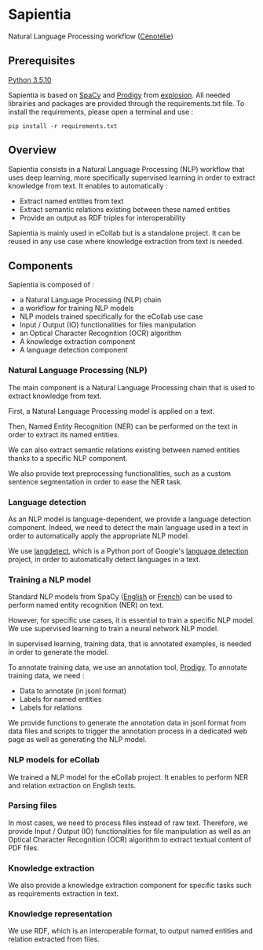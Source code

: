 # Sapientia

Natural Language Processing workflow ([Cénotélie](https://cenotelie.fr/main))

## Prerequisites

[Python 3.5.10](https://www.python.org/downloads/release/python-3510/)

Sapientia is based on [SpaCy](https://spacy.io/) and [Prodigy](https://prodi.gy/) from [explosion](https://explosion.ai/). All needed librairies and packages are provided through the requirements.txt file. To install the requirements, please open a terminal and use :
 	
    pip install -r requirements.txt 
 	 

## Overview

Sapientia consists in a Natural Language Processing (NLP) workflow that uses deep learning, more specifically supervised learning in order to extract knowledge from text. It  enables to automatically :
- Extract named entities from text 
- Extract semantic relations existing between these named entities
- Provide an output as RDF triples for interoperability

Sapientia is mainly used in eCollab but is a standalone project. It can be reused in any use case where knowledge extraction from text is needed.

## Components

Sapientia is composed of : 

- a Natural Language Processing (NLP) chain
- a workflow for training NLP models
- NLP models trained specifically for the eCollab use case
- Input / Output (IO) functionalities for files manipulation
- an Optical Character Recognition (OCR) algorithm
- A knowledge extraction component 
- A language detection component

### Natural Language Processing (NLP)

The main component is a Natural Language Processing chain that is used to extract knowledge from text. 

First, a Natural Language Processing model is applied on a text. 

Then, Named Entity Recognition (NER) can be performed on the text in order to extract its named entities.   

We can also extract semantic relations existing between named entities thanks to a specific NLP component.

We also provide text preprocessing functionalities, such as a custom sentence segmentation in order to ease the NER task. 

### Language detection

As an NLP model is language-dependent, we provide a language detection component. Indeed, we need to detect the main language used in a text in order to automatically apply the appropriate NLP model.

We use [langdetect](https://pypi.org/project/langdetect/), which is a Python port of Google's [language detection](https://github.com/shuyo/language-detection) project, in order to automatically detect languages in a text.

### Training a NLP model

Standard NLP models from SpaCy ([English](https://spacy.io/models/en) or [French](https://spacy.io/models/fr)) can be used to perform named entity recognition (NER) on text.

However, for specific use cases, it is essential to train a specific NLP model. We use supervised learning to train a neural network NLP model.

In supervised learning, training data, that is annotated examples, is needed in order to generate the model.

To annotate training data, we use an annotation tool, [Prodigy](https://prodi.gy/). To annotate training data, we need :
- Data to annotate (in jsonl format)
- Labels for named entities
- Labels for relations

We provide functions to generate the annotation data in jsonl format from data files and scripts to trigger the annotation process in a dedicated web page as well as generating the NLP model. 

### NLP models for eCollab

We trained a NLP model for the eCollab project. It enables to perform NER and relation extraction on English texts.

### Parsing files 

In most cases, we need to process files instead of raw text. Therefore, we provide Input / Output (IO) functionalities for file manipulation as well as an Optical Character Recognition (OCR) algorithm to extract textual content of PDF files.

### Knowledge extraction

We also provide a knowledge extraction component for specific tasks such as requirements extraction in text.

### Knowledge representation

We use RDF, which is an interoperable format, to output named entities and relation extracted from files. 
